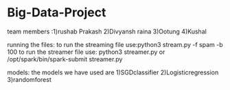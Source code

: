 # Big-Data-Project
team members :1)rushab Prakash 2)Divyansh raina 3)Ootung 4)Kushal

running the files:
to run the streaming file use:python3 stream.py -f spam -b 100
to run the streamer file use: python3 streamer.py or /opt/spark/bin/spark-submit streamer.py

models:
the models we have used are 
1)SGDclassifier
2)Logisticregression 
3)randomforest 
